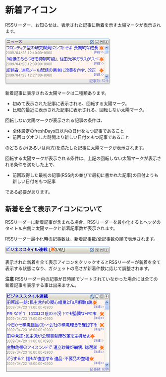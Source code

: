 # 新着アイコン

RSSリーダー、お知らせは、表示された記事に新着を示す太陽マークが表示されます。

![太陽マークの表示][The latest mark]

新着記事に表示される太陽マークは二種類あります。

* 初めて表示された記事に表示される、回転する太陽マーク。
* 比較的最近に表示された記事に表示される、回転しない太陽マーク。

回転しない太陽マークが表示される記事の条件は、

* 全体設定のfreshDays日以内の日付をもつ記事であること
* 前回ログオフした時間より新しい日付をもつ記事であること

のどちらか(あるいは両方)を満たした記事に太陽マークが表示されます。

回転する太陽マークが表示される条件は、上記の回転しない太陽マークが表示される条件を満たした上で、

* 前回取得した最初の記事(RSS内の並びで最初に書かれた記事)の日付よりも新しい日付をもつ記事

である必要があります。


## 新着を全て表示アイコンについて

RSSリーダーに新着記事が含まれる場合、RSSリーダーを最小化するとヘッダのタイトル右側に太陽マークと新着記事数が表示されます。

RSSリーダー最小化時の記事数は、新着記事数/全記事数の順で表示されます。

![RSSリーダー最小化時の表示][Display of article count when the RSS Reader is minimized]

表示された新着を全て表示アイコンをクリックするとRSSリーダーが新着を全て表示する状態になり、ガジェットの高さが新着件数に応じて調整されます。

**注意** RSSリーダー内の記事が日時順でソートされていなかった場合には全ての新着記事を表示する事は出来ません。

![全ての新着記事][All new arrival articles]


[The latest mark]: images/etc/new-arrival-icons-1.png "太陽マークの表示"
[Display of article count when the RSS Reader is minimized]: images/etc/new-arrival-icons-2.png "RSSリーダー最小化時の表示"
[All new arrival articles]: images/etc/new-arrival-icons-3.png "全ての新着記事"
